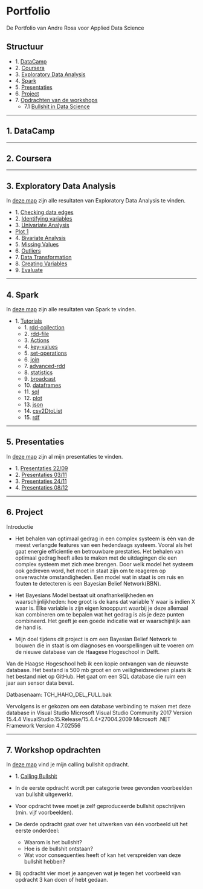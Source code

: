 # Portfolio
De Portfolio van Andre Rosa voor Applied Data Science

## Structuur
* 1\. [DataCamp](#DataCamp)  
* 2\. [Coursera](#Coursera)  
* 3\. [Exploratory Data Analysis](#Exploratory_Data_Analysis)
* 4\. [Spark](#Spark)
* 5\. [Presentaties](#Presentaties)  
* 6\. [Project](#Project)  
* 7\. [Opdrachten van de workshops](#Opdrachten_workshops)  
    * 7.1 [Bullshit in Data Science](#Bullshit)  


---

## 1. DataCamp <a name="DataCamp"></a>
---

## 2. Coursera <a name="Coursera"></a>
---

## 3. Exploratory Data Analysis <a name="Exploratory_Data_Analysis"></a>
In [deze map](https://github.com/Andr3Rosa/Portfolio/tree/master/Exploratory%20Data%20Analysis) zijn alle resultaten van Exploratory Data Analysis te vinden.
* 1\. [Checking data edges](https://github.com/Andr3Rosa/Portfolio/blob/master/Exploratory%20Data%20Analysis/1.%20Checking%20Data%20Edges/1%2BChecking%2BData%2BEdges.md)
* 2\. [Identifying variables](https://github.com/Andr3Rosa/Portfolio/blob/master/Exploratory%20Data%20Analysis/2.%20Identifying%20variables/2%2BIdentifying%2Bvariables.md)
* 3\. [Univariate Analysis](https://github.com/Andr3Rosa/Portfolio/blob/master/Exploratory%20Data%20Analysis/3.%20Univariate%20Analysis/3%20Univariate%20Analysis.md)
* [Plot 1](https://github.com/Andr3Rosa/Portfolio/blob/master/Exploratory%20Data%20Analysis/3.%20Univariate%20Analysis/output_6_0.png)
* 4\. [Bivariate Analysis](https://github.com/Andr3Rosa/Portfolio/blob/master/Exploratory%20Data%20Analysis/4.%20Bivariate%20analysis/4%20Bivariate%20Analysis.md)
* 5\. [Missing Values](https://github.com/Andr3Rosa/Portfolio/blob/master/Exploratory%20Data%20Analysis/5.%20Missing%20Values/5%2BMissing%2BValues.md)
* 6\. [Outliers](https://github.com/Andr3Rosa/Portfolio/blob/master/Exploratory%20Data%20Analysis/6.%20Outliers/6%20Outliers.md)
* 7\. [Data Transformation](https://github.com/Andr3Rosa/Portfolio/blob/master/Exploratory%20Data%20Analysis/7.%20Data%20Transformation/7%20Data%20Transformation.md)
* 8\. [Creating Variables](https://github.com/Andr3Rosa/Portfolio/blob/master/Exploratory%20Data%20Analysis/8.%20Creating%20variables/8%2BCreating%2BVariables.md)
* 9\. [Evaluate](https://github.com/Andr3Rosa/Portfolio/blob/master/Exploratory%20Data%20Analysis/9.%20Evaluate/9%2BEvaluate.md)
---

## 4. Spark <a name="Spark"></a>
In [deze map](https://github.com/Andr3Rosa/Portfolio/tree/master/Spark) zijn alle resultaten van Spark te vinden.
* 1\. [Tutorials](https://github.com/Andr3Rosa/Portfolio/tree/master/Spark/Tutorials)
  * 1\. [rdd-collection](https://github.com/Andr3Rosa/Portfolio/blob/master/Spark/Tutorials/1-rdd-collection.md)
  * 2\. [rdd-file](https://github.com/Andr3Rosa/Portfolio/tree/master/Spark/Tutorials/2-rdd-file.md)
  * 3\. [Actions](https://github.com/Andr3Rosa/Portfolio/tree/master/Spark/Tutorials/3-actions.md)
  * 4\. [key-values](https://github.com/Andr3Rosa/Portfolio/tree/master/Spark/Tutorials/4-key-values.md)
  * 5\. [set-operations](https://github.com/Andr3Rosa/Portfolio/tree/master/Spark/Tutorials/5-set-operations.md)
  * 6\. [join](https://github.com/Andr3Rosa/Portfolio/tree/master/Spark/Tutorials/6-join.md)
  * 7\. [advanced-rdd](https://github.com/Andr3Rosa/Portfolio/tree/master/Spark/Tutorials/7-advanced-rdd.md)
  * 8\. [statistics](https://github.com/Andr3Rosa/Portfolio/tree/master/Spark/Tutorials/8-statistics.md)
  * 9\. [broadcast](https://github.com/Andr3Rosa/Portfolio/tree/master/Spark/Tutorials/9-broadcast.md)
  * 10\. [dataframes](https://github.com/Andr3Rosa/Portfolio/tree/master/Spark/Tutorials/10-dataframes.md)
  * 11\. [sql](https://github.com/Andr3Rosa/Portfolio/tree/master/Spark/Tutorials/11-sql.md)
  * 12\. [plot](https://github.com/Andr3Rosa/Portfolio/tree/master/Spark/Tutorials/12-plot.md)
  * 13\. [json](https://github.com/Andr3Rosa/Portfolio/tree/master/Spark/Tutorials/13-json.md)
  * 14\. [csv2DtoList](https://github.com/Andr3Rosa/Portfolio/tree/master/Spark/Tutorials/14-csv2DtoList.md)
  * 15\. [rdf](https://github.com/Andr3Rosa/Portfolio/tree/master/Spark/Tutorials/15-rdf.md)
---

## 5. Presentaties <a name="Presentaties"></a>
In [deze map](https://github.com/Andr3Rosa/Portfolio/tree/master/Presentaties) zijn al mijn presentaties te vinden.
  * 1\. [Presentaties 22/09](https://github.com/Andr3Rosa/Portfolio/blob/master/Presentaties/Presentatie%2009-22.pptx)
  * 2\. [Presentaties 03/11](https://github.com/Andr3Rosa/Portfolio/blob/master/Presentaties/Presentatie%2011-03.gslides)
  * 3\. [Presentaties 24/11](https://github.com/Andr3Rosa/Portfolio/blob/master/Presentaties/Presentatie%2011-24.gslides)
  * 4\. [Presentaties 08/12](https://github.com/Andr3Rosa/Portfolio/blob/master/Presentaties/Presentatie%2012-08.gslides)
---

## 6. Project <a name="Project"></a>
Introductie
* Het behalen van optimaal gedrag in een complex systeem is één van de meest verlangde features van een hedendaags systeem. Vooral als het gaat energie efficientie en betrouwbare prestaties. Het behalen van optimaal gedrag heeft alles te maken met de uitdagingen die een complex systeem met zich mee brengen. Door welk model het systeem ook gedreven word, het moet in staat zijn om te reageren op onverwachte omstandigheden. Een model wat in staat is om ruis en fouten te detecteren is een Bayesian Belief Network(BBN). 

* Het Bayesians Model bestaat uit onafhankelijkheden en waarschijnlijkheden: hoe groot is de kans dat variable Y waar is indien X waar is. Elke variable is zijn eigen knooppunt waarbij je deze allemaal kan combineren om te bepalen wat het gedrag is als je deze punten combineerd. Het geeft je een goede indicatie wat er waarschijnlijk aan de hand is. 

* Mijn doel tijdens dit project is om een Bayesian Belief Network te bouwen die in staat is om diagnoses en voorspellingen uit te voeren 
om de nieuwe database van de Haagese Hogeschool in Delft.


Van de Haagse Hogeschool heb ik een kopie ontvangen van de nieuwste database. 
Het bestand is 500 mb groot en om veiligheidsredenen plaats ik het bestand niet op GitHub. 
Het gaat om een SQL database die ruim een jaar aan sensor data bevat.

Datbasenaam: TCH_HAHO_DEL_FULL.bak

Vervolgens is er gekozen om een database verbinding te maken met deze database in Visual Studio 
Microsoft Visual Studio Community 2017 
Version 15.4.4
VisualStudio.15.Release/15.4.4+27004.2009
Microsoft .NET Framework
Version 4.7.02556





---

## 7. Workshop opdrachten <a name="Opdrachten_workshops"></a>
In [deze map](https://github.com/Andr3Rosa/Portfolio/tree/master/Calling%20Bullshit) vind je mijn calling bullshit opdracht. 
* 1\. [Calling Bullshit](https://github.com/Andr3Rosa/Portfolio/blob/master/Calling%20Bullshit/Calling%20Bullshit.pdf) <a name="Bullshit"></a>

* In de eerste opdracht wordt per categorie twee gevonden voorbeelden van bullshit uitgewerkt.
* Voor opdracht twee moet je zelf geproduceerde bullshit opschrijven (min. vijf voorbeelden).
* De derde opdracht gaat over het uitwerken van één voorbeeld uit het eerste onderdeel:
  * Waarom is het bullshit?
  * Hoe is de bullshit ontstaan?
  * Wat voor consequenties heeft of kan het verspreiden van deze bullshit hebben?
* Bij opdracht vier moet je aangeven wat je tegen het voorbeeld van opdracht 3 kan doen of hebt gedaan.  
